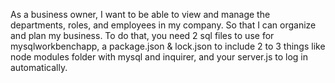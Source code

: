 As a business owner, I want to be able to view and manage the departments, roles, and employees in my company. So that I can organize and plan my business. To do that, you need 2 sql files to use for mysqlworkbenchapp, a package.json & lock.json to include 2 to 3 things like node modules folder with mysql and inquirer, and your server.js to log in automatically. 
